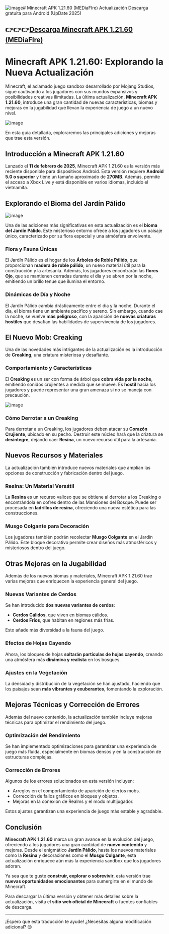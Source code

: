 ![image](https://github.com/user-attachments/assets/7577a042-3734-46fb-91fe-6bae7634b17d)# Minecraft APK 1.21.60 (MEDiaFIre) Actualización Descarga gratuita para Android (UpDate 2025)

## 👉👉👉[Descarga Minecraft APK 1.21.60 (MEDiaFIre)](https://modcombo.com/minecraft-1.html)
# **Minecraft APK 1.21.60: Explorando la Nueva Actualización**  

Minecraft, el aclamado juego sandbox desarrollado por Mojang Studios, sigue cautivando a los jugadores con sus mundos expansivos y posibilidades creativas ilimitadas. La última actualización, **Minecraft APK 1.21.60**, introduce una gran cantidad de nuevas características, biomas y mejoras en la jugabilidad que llevan la experiencia de juego a un nuevo nivel.  

![image](https://github.com/user-attachments/assets/3d7d7a25-0e16-4944-9c3f-d3bb7c7bd2c4)

En esta guía detallada, exploraremos las principales adiciones y mejoras que trae esta versión.  

## **Introducción a Minecraft APK 1.21.60**  

Lanzado el **11 de febrero de 2025**, Minecraft APK 1.21.60 es la versión más reciente disponible para dispositivos Android. Esta versión requiere **Android 5.0 o superior** y tiene un tamaño aproximado de **270MB**. Además, permite el acceso a Xbox Live y está disponible en varios idiomas, incluido el vietnamita.  

## **Explorando el Bioma del Jardín Pálido**  

![image](https://github.com/user-attachments/assets/a395b745-87f9-463e-8ca9-b27cad84171b)

Una de las adiciones más significativas en esta actualización es el **bioma del Jardín Pálido**. Este misterioso entorno ofrece a los jugadores un paisaje único, caracterizado por su flora especial y una atmósfera envolvente.  

### **Flora y Fauna Únicas**  

El Jardín Pálido es el hogar de los **Árboles de Roble Pálido**, que proporcionan **madera de roble pálido**, un nuevo material útil para la construcción y la artesanía. Además, los jugadores encontrarán las **flores Ojo**, que se mantienen cerradas durante el día y se abren por la noche, emitiendo un brillo tenue que ilumina el entorno.  

### **Dinámicas de Día y Noche**  

El Jardín Pálido cambia drásticamente entre el día y la noche. Durante el día, el bioma tiene un ambiente pacífico y sereno. Sin embargo, cuando cae la noche, se vuelve **más peligroso**, con la aparición de **nuevas criaturas hostiles** que desafían las habilidades de supervivencia de los jugadores.  

## **El Nuevo Mob: Creaking**  

Una de las novedades más intrigantes de la actualización es la introducción de **Creaking**, una criatura misteriosa y desafiante.  

### **Comportamiento y Características**  

El **Creaking** es un ser con forma de árbol que **cobra vida por la noche**, emitiendo sonidos crujientes a medida que se mueve. Es **hostil** hacia los jugadores y puede representar una gran amenaza si no se maneja con precaución.  

![image](https://github.com/user-attachments/assets/c2db0117-4dcd-4352-b18e-26d9292ada71)

### **Cómo Derrotar a un Creaking**  

Para derrotar a un Creaking, los jugadores deben atacar su **Corazón Crujiente**, ubicado en su pecho. Destruir este núcleo hará que la criatura se **desintegre**, dejando caer **Resina**, un nuevo recurso útil para la artesanía.  

## **Nuevos Recursos y Materiales**  

La actualización también introduce nuevos materiales que amplían las opciones de construcción y fabricación dentro del juego.  

### **Resina: Un Material Versátil**  

La **Resina** es un recurso valioso que se obtiene al derrotar a los Creaking o encontrándola en cofres dentro de las Mansiones del Bosque. Puede ser procesada en **ladrillos de resina**, ofreciendo una nueva estética para las construcciones.  

### **Musgo Colgante para Decoración**  

Los jugadores también podrán recolectar **Musgo Colgante** en el Jardín Pálido. Este bloque decorativo permite crear diseños más atmosféricos y misteriosos dentro del juego.  

## **Otras Mejoras en la Jugabilidad**  

Además de los nuevos biomas y materiales, Minecraft APK 1.21.60 trae varias mejoras que enriquecen la experiencia general del juego.  

### **Nuevas Variantes de Cerdos**  

Se han introducido **dos nuevas variantes de cerdos**:  

- **Cerdos Cálidos**, que viven en biomas cálidos.  
- **Cerdos Fríos**, que habitan en regiones más frías.  

Esto añade más diversidad a la fauna del juego.  

### **Efectos de Hojas Cayendo**  

Ahora, los bloques de hojas **soltarán partículas de hojas cayendo**, creando una atmósfera más **dinámica y realista** en los bosques.  

### **Ajustes en la Vegetación**  

La densidad y distribución de la vegetación se han ajustado, haciendo que los paisajes sean **más vibrantes y exuberantes**, fomentando la exploración.  

## **Mejoras Técnicas y Corrección de Errores**  

Además del nuevo contenido, la actualización también incluye mejoras técnicas para optimizar el rendimiento del juego.  

### **Optimización del Rendimiento**  

Se han implementado optimizaciones para garantizar una experiencia de juego más fluida, especialmente en biomas densos y en la construcción de estructuras complejas.  

### **Corrección de Errores**  

Algunos de los errores solucionados en esta versión incluyen:  

- Arreglos en el comportamiento de aparición de ciertos mobs.  
- Corrección de fallos gráficos en bloques y objetos.  
- Mejoras en la conexión de Realms y el modo multijugador.  

Estos ajustes garantizan una experiencia de juego más estable y agradable.  

## **Conclusión**  

**Minecraft APK 1.21.60** marca un gran avance en la evolución del juego, ofreciendo a los jugadores una gran cantidad de **nuevo contenido** y mejoras. Desde el enigmático **Jardín Pálido**, hasta los nuevos materiales como la **Resina** y decoraciones como el **Musgo Colgante**, esta actualización enriquece aún más la experiencia sandbox que los jugadores adoran.  

Ya sea que te guste **construir, explorar o sobrevivir**, esta versión trae **nuevas oportunidades emocionantes** para sumergirte en el mundo de Minecraft.  

Para descargar la última versión y obtener más detalles sobre la actualización, visita el **sitio web oficial de Minecraft** o fuentes confiables de descarga.  

---

¡Espero que esta traducción te ayude! ¿Necesitas alguna modificación adicional? 😊
